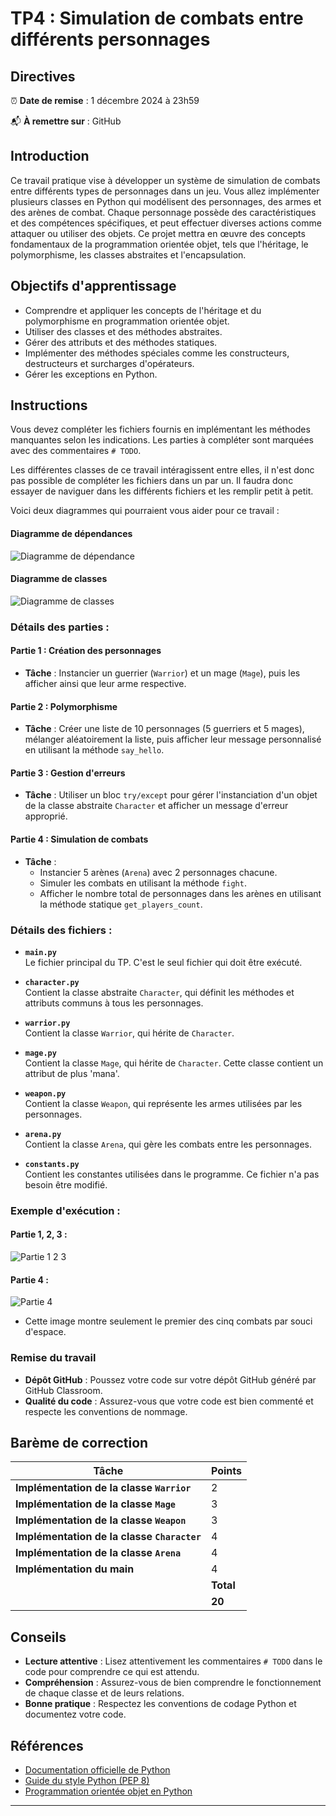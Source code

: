 # TP4 : Simulation de combats entre différents personnages

## Directives
:alarm_clock: **Date de remise** : 1 décembre 2024 à 23h59

:mailbox_with_mail: **À remettre sur** : GitHub

## Introduction
Ce travail pratique vise à développer un système de simulation de combats entre différents types de personnages dans un jeu. Vous allez implémenter plusieurs classes en Python qui modélisent des personnages, des armes et des arènes de combat. Chaque personnage possède des caractéristiques et des compétences spécifiques, et peut effectuer diverses actions comme attaquer ou utiliser des objets. Ce projet mettra en œuvre des concepts fondamentaux de la programmation orientée objet, tels que l'héritage, le polymorphisme, les classes abstraites et l'encapsulation.

## Objectifs d'apprentissage

- Comprendre et appliquer les concepts de l'héritage et du polymorphisme en programmation orientée objet.
- Utiliser des classes et des méthodes abstraites.
- Gérer des attributs et des méthodes statiques.
- Implémenter des méthodes spéciales comme les constructeurs, destructeurs et surcharges d'opérateurs.
- Gérer les exceptions en Python.

## Instructions

Vous devez compléter les fichiers fournis en implémentant les méthodes manquantes selon les indications. Les parties à compléter sont marquées avec des commentaires `# TODO`.

Les différentes classes de ce travail intéragissent entre elles, il n'est donc pas possible de compléter les fichiers dans un par un. Il faudra donc essayer de naviguer dans les différents fichiers et les remplir petit à petit.

Voici deux diagrammes qui pourraient vous aider pour ce travail :

#### Diagramme de dépendances

![Diagramme de dépendance](./images/packages_TP4-INF1007.png)

#### Diagramme de classes

![Diagramme de classes](./images/classes_TP4-INF1007.png)

### Détails des parties :

#### Partie 1 : Création des personnages

- **Tâche** : Instancier un guerrier (`Warrior`) et un mage (`Mage`), puis les afficher ainsi que leur arme respective.

#### Partie 2 : Polymorphisme

- **Tâche** : Créer une liste de 10 personnages (5 guerriers et 5 mages), mélanger aléatoirement la liste, puis afficher leur message personnalisé en utilisant la méthode `say_hello`.

#### Partie 3 : Gestion d'erreurs

- **Tâche** : Utiliser un bloc `try/except` pour gérer l'instanciation d'un objet de la classe abstraite `Character` et afficher un message d'erreur approprié.

#### Partie 4 : Simulation de combats

- **Tâche** : 
  - Instancier 5 arènes (`Arena`) avec 2 personnages chacune.
  - Simuler les combats en utilisant la méthode `fight`.
  - Afficher le nombre total de personnages dans les arènes en utilisant la méthode statique `get_players_count`.

### Détails des fichiers :

- **`main.py`**  
  Le fichier principal du TP. C'est le seul fichier qui doit être exécuté.

- **`character.py`**  
  Contient la classe abstraite `Character`, qui définit les méthodes et attributs communs à tous les personnages.

- **`warrior.py`**  
  Contient la classe `Warrior`, qui hérite de `Character`.

- **`mage.py`**  
  Contient la classe `Mage`, qui hérite de `Character`.
  Cette classe contient un attribut de plus 'mana'.

- **`weapon.py`**  
  Contient la classe `Weapon`, qui représente les armes utilisées par les personnages.

- **`arena.py`**  
  Contient la classe `Arena`, qui gère les combats entre les personnages.

- **`constants.py`**  
  Contient les constantes utilisées dans le programme.
  Ce fichier n'a pas besoin être modifié.

### Exemple d'exécution :

#### Partie 1, 2, 3 :
![Partie 1 2 3](./images/part123.png)

#### Partie 4 :
![Partie 4](./images/part4.png)

- Cette image montre seulement le premier des cinq combats par souci d'espace.

### Remise du travail

- **Dépôt GitHub** : Poussez votre code sur votre dépôt GitHub généré par GitHub Classroom.
- **Qualité du code** : Assurez-vous que votre code est bien commenté et respecte les conventions de nommage.

## Barème de correction

| Tâche                                                  | Points |
|--------------------------------------------------------|--------|
| **Implémentation de la classe `Warrior`**              |   2    |
| **Implémentation de la classe `Mage`**                 |   3    |
| **Implémentation de la classe `Weapon`**               |   3    |
| **Implémentation de la classe `Character`**            |   4    |
| **Implémentation de la classe `Arena`**                |   4    |
| **Implémentation du main**                             |   4    |
|                                                        |**Total**|
|                                                        | **20** |

## Conseils

- **Lecture attentive** : Lisez attentivement les commentaires `# TODO` dans le code pour comprendre ce qui est attendu.
- **Compréhension** : Assurez-vous de bien comprendre le fonctionnement de chaque classe et de leurs relations.
- **Bonne pratique** : Respectez les conventions de codage Python et documentez votre code.

## Références

- [Documentation officielle de Python](https://docs.python.org/3/)
- [Guide du style Python (PEP 8)](https://www.python.org/dev/peps/pep-0008/)
- [Programmation orientée objet en Python](https://docs.python.org/3/tutorial/classes.html)

---
